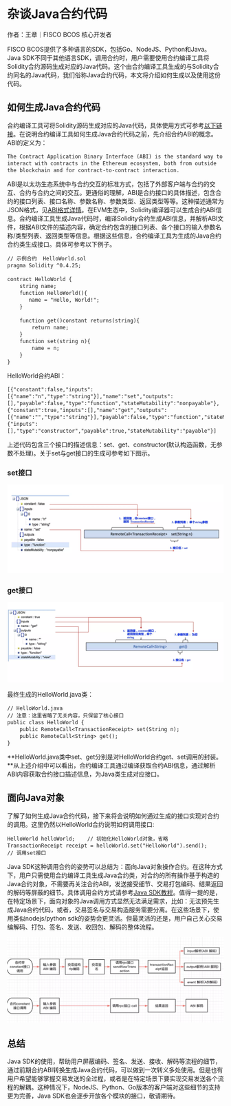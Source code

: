 # 杂谈Java合约代码

作者：王章｜FISCO BCOS 核心开发者

FISCO BCOS提供了多种语言的SDK，包括Go、NodeJS、Python和Java。Java SDK不同于其他语言SDK，调用合约时，用户需要使用合约编译工具将Solidity合约源码生成对应的Java代码。这个由合约编译工具生成的与Solidity合约同名的Java代码，我们俗称Java合约代码，本文将介绍如何生成以及使用这份代码。

## 如何生成Java合约代码

合约编译工具可将Solidity源码生成对应的Java代码，具体使用方式可参考[以下链接](https://fisco-bcos-documentation.readthedocs.io/zh_CN/latest/docs/console/console.html#id10)。在说明合约编译工具如何生成Java合约代码之前，先介绍合约ABI的概念。ABI的定义为：

```
The Contract Application Binary Interface (ABI) is the standard way to interact with contracts in the Ethereum ecosystem, both from outside the blockchain and for contract-to-contract interaction.
```

ABI是以太坊生态系统中与合约交互的标准方式，包括了外部客户端与合约的交互、合约与合约之间的交互。更通俗的理解，ABI是合约接口的具体描述，包含合约的接口列表、接口名称、参数名称、参数类型、返回类型等等。这种描述通常为JSON格式，见[ABI格式详情](https://solidity.readthedocs.io/en/develop/abi-spec.html#json)。在EVM生态中，Solidity编译器可以生成合约ABI信息。合约编译工具生成Java代码时，编译Solidity合约生成ABI信息，并解析ABI文件，根据ABI文件的描述内容，确定合约包含的接口列表、各个接口的输入参数名称/类型列表、返回类型等信息。根据这些信息，合约编译工具为生成的Java合约合约类生成接口。具体可参考以下例子。

```
// 示例合约  HelloWorld.sol
pragma Solidity ^0.4.25;

contract HelloWorld {
    string name;
    function HelloWorld(){
       name = "Hello, World!";
    }
    
    function get()constant returns(string){
        return name;
    }
    function set(string n){
        name = n;
    }
}
```

HelloWorld合约ABI：

```
[{"constant":false,"inputs":[{"name":"n","type":"string"}],"name":"set","outputs":[],"payable":false,"type":"function","stateMutability":"nonpayable"},{"constant":true,"inputs":[],"name":"get","outputs":[{"name":"","type":"string"}],"payable":false,"type":"function","stateMutability":"view"},{"inputs":[],"type":"constructor","payable":true,"stateMutability":"payable"}]
```

上述代码包含三个接口的描述信息：set、get、constructor(默认构造函数，无参数不处理)。关于set与get接口的生成可参考如下图示。

### set接口

![](../../../../images/articles/talking_about_java-contract-code/IMG_5743.PNG)


### get接口

![](../../../../images/articles/talking_about_java-contract-code/IMG_5744.PNG)

最终生成的HelloWorld.java类：

```
// HelloWorld.java 
// 注意：这里省略了无关内容，只保留了核心接口
public class HelloWorld {
    public RemoteCall<TransactionReceipt> set(String n);
    public RemoteCall<String> get();
}
```

**HelloWorld.java类中set、get分别是对HelloWorld合约get、set调用的封装。**从上述介绍中可以看出，合约编译工具通过编译获取合约ABI信息，通过解析ABI内容获取合约接口描述信息，为Java类生成对应接口。

## 面向Java对象

了解了如何生成Java合约代码，接下来将会说明如何通过生成的接口实现对合约的调用。这里仍然以HelloWorld合约说明如何调用接口:

```
HelloWorld helloWorld;    // 初始化HelloWorld对象，省略
TransactionReceipt receipt = helloWorld.set("HelloWorld").send();    // 调用set接口
```

Java SDK这种调用合约的姿势可以总结为：面向Java对象操作合约。在这种方式下，用户只需使用合约编译工具生成Java合约类，对合约的所有操作基于构造的Java合约对象，不需要再关注合约ABI，发送接受细节、交易打包编码、结果返回的解码等屏蔽的细节。具体调用合约方式请参考[Java SDK教程](https://fisco-bcos-documentation.readthedocs.io/zh_CN/latest/docs/sdk/java_sdk.html)。值得一提的是，在特定场景下，面向对象的Java调用方式显然无法满足需求，比如：无法预先生成Java合约代码，或者，交易签名与交易构造服务需要分离。在这些场景下，使用类似nodejs/python sdk的姿势会更灵活。但最灵活的还是，用户自己关心交易编解码、打包、签名、发送、收回包、解码的整体流程。

![](../../../../images/articles/talking_about_java-contract-code/IMG_5745.PNG)


## 总结

Java SDK的使用，帮助用户屏蔽编码、签名、发送、接收、解码等流程的细节，通过前期合约ABI转换生成Java合约代码，可以做到一次转义多处使用。但是也有用户希望能够掌握交易发送的全过程，或者是在特定场景下要实现交易发送各个流程的解耦。这种情况下，NodeJS、Python、Go版本的客户端对这些细节的支持更为完善，Java SDK也会逐步开放各个模块的接口，敬请期待。